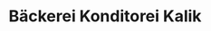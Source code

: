 ---
title: "Bäckerei Konditorei Kalik"
url: /geislingen-an-der-steige/baeckerei-konditorei-kalik/
shop: Bäckerei
---